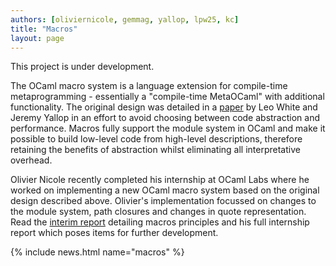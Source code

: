 ```yaml
---
authors: [oliviernicole, gemmag, yallop, lpw25, kc]
title: "Macros"
layout: page
---
```


This project is under development.

The OCaml macro system is a language extension for compile-time metaprogramming - essentially a "compile-time MetaOCaml" with additional functionality. The original design was detailed in a [paper](http://www.lpw25.net/ocaml2015-abs1.pdf) by Leo White and Jeremy Yallop in an effort to avoid choosing between code abstraction and performance. Macros fully support the module system in OCaml and make it possible to build low-level code from high-level descriptions, therefore retaining the benefits of abstraction whilst eliminating all interpretative overhead.

Olivier Nicole recently completed his internship at OCaml Labs where he worked on implementing a new OCaml macro system based on the original design described above. Olivier's implementation focussed on changes to the module system, path closures and changes in quote representation. Read the [interim report](https://oliviernicole.github.io/about_macros.html) detailing macros principles and his full internship report which poses items for further development.

{% include news.html name="macros" %}
